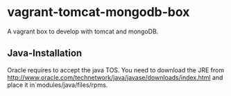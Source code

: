 vagrant-tomcat-mongodb-box
==========================

A vagrant box to develop with tomcat and mongoDB.

## Java-Installation

Oracle requires to accept the java TOS. You need to download the JRE from
http://www.oracle.com/technetwork/java/javase/downloads/index.html and place it in`modules/java/files/rpms.


